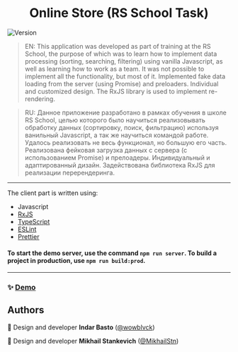 <h1 align="center">Online Store (RS School Task)</h1>
<p>
  <img alt="Version" src="https://img.shields.io/badge/version-1.0.0-brightgreen.svg?cacheSeconds=2592000" />
</p>


> EN: This application was developed as part of training at the RS School, the purpose of which was to learn how to implement data processing (sorting, searching, filtering) using vanilla Javascript, as well as learning how to work as a team. It was not possible to implement all the functionality, but most of it. Implemented fake data loading from the server (using Promise) and preloaders. Individual and customized design. The RxJS library is used to implement re-rendering.

> RU: Данное приложение разработано в рамках обучения в школе RS School, целью которого было научиться реализовывать обработку данных (сортировку, поиск, фильтрацию) используя ванильный Javascript, а так же научиться командой работе. Удалось реализовать не весь функционал, но большую его часть. Реализована фейковая загрузка данных с сервера (с использованием Promise) и прелоадеры. Индивидуальный и адаптированный дизайн. Задействована библиотека RxJS для реализации перерендеринга.

---
The client part is written using:
- Javascript
- [RxJS](https://rxjs.dev/)
- [TypeScript](https://www.typescriptlang.org/)
- [ESLint](https://eslint.org/)
- [Prettier](https://prettier.io/)

#### To start the demo server, use the command ```npm run server```. To build a project in production, use ```npm run build:prod```.
---

### ✨ [Demo](https://wowblvck.github.io/online-store/#main-page)

## Authors

👤 Design and developer **Indar Basto** ([@wowblvck](https://github.com/wowblvck))

👤 Design and developer **Mikhail Stankevich** ([@MikhailStn](https://github.com/MikhailStn))
